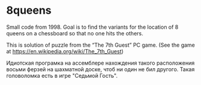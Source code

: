 # 8queens
Small code from 1998. Goal is to find the variants for the location of 8 queens on a chessboard so that no one hits the others.

This is solution of puzzle from the “The 7th Guest” PC game. (See the game at https://en.wikipedia.org/wiki/The_7th_Guest)

Идиотская програмка на ассемблере нахождения такого расположения восьми ферзей на шахматной доске, чтоб ни один не бил другого.
Такая головоломка есть в игре "Седьмой Гость".
